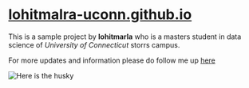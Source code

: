 # [lohitmalra-uconn.github.io](https://github.com/lohitmarla-uconn/lohitmalra-uconn.github.io)

This is a sample project by **lohitmarla** who is a masters student in data science of *University of Connecticut* storrs campus.



For more updates and information please do follow me up [here](https://www.linkedin.com/in/lohit-marla-85a305150/)

![Here is the husky](https://cdn.britannica.com/84/232784-050-1769B477/Siberian-Husky-dog.jpg)
